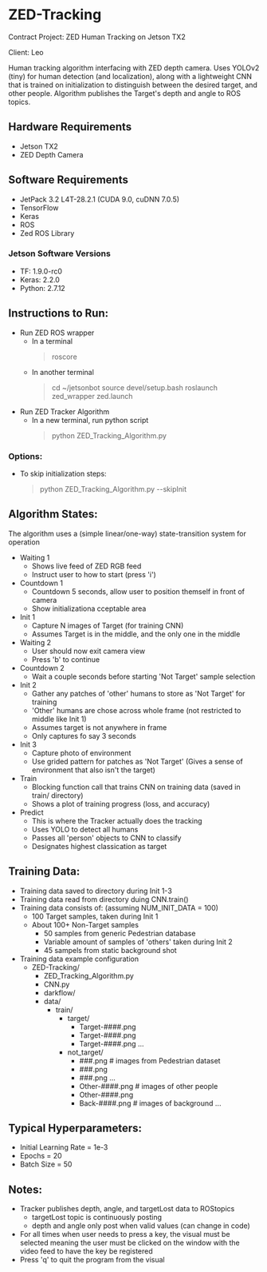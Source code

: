 # ZED-Tracking
Contract Project: ZED Human Tracking on Jetson TX2

Client: Leo

Human tracking algorithm interfacing with ZED depth camera. Uses YOLOv2 (tiny) for
human detection (and localization), along with a lightweight CNN that is trained
on initialization to distinguish between the desired target, and other people.
Algorithm publishes the Target's depth and angle to ROS topics.

## Hardware Requirements
- Jetson TX2
- ZED Depth Camera

## Software Requirements
- JetPack 3.2 L4T-28.2.1 (CUDA 9.0, cuDNN 7.0.5)
- TensorFlow
- Keras
- ROS
- Zed ROS Library

### Jetson Software Versions
- TF: 1.9.0-rc0
- Keras: 2.2.0
- Python: 2.7.12

## Instructions to Run:
- Run ZED ROS wrapper
    - In a terminal
        > roscore
    - In another terminal
        > cd ~/jetsonbot
        > source devel/setup.bash
        > roslaunch zed_wrapper zed.launch
- Run ZED Tracker Algorithm
    - In a new terminal, run python script
        > python ZED_Tracking_Algorithm.py

### Options:
- To skip initialization steps:
    > python ZED_Tracking_Algorithm.py --skipInit

## Algorithm States:
The algorithm uses a (simple linear/one-way) state-transition system for operation
- Waiting 1
    - Shows live feed of ZED RGB feed
    - Instruct user to how to start (press 'i')
- Countdown 1
    - Countdown 5 seconds, allow user to position themself in front of camera
    - Show initializationa cceptable area
- Init 1
    - Capture N images of Target (for training CNN)
    - Assumes Target is in the middle, and the only one in the middle
- Waiting 2
    - User should now exit camera view
    - Press 'b' to continue
- Countdown 2
    - Wait a couple seconds before starting 'Not Target' sample selection
- Init 2
    - Gather any patches of 'other' humans to store as 'Not Target' for training
    - 'Other' humans are chose across whole frame (not restricted to middle like Init 1)
    - Assumes target is not anywhere in frame
    - Only captures fo say 3 seconds
- Init 3
    - Capture photo of environment
    - Use grided pattern for patches as 'Not Target' (Gives a sense of environment that also isn't the target)
- Train
    - Blocking function call that trains CNN on training data (saved in train/ directory)
    - Shows a plot of training progress (loss, and accuracy)
- Predict
    - This is where the Tracker actually does the tracking
    - Uses YOLO to detect all humans
    - Passes all 'person' objects to CNN to classify
    - Designates highest classication as target

## Training Data:
- Training data saved to directory during Init 1-3
- Training data read from directory duing CNN.train()
- Training data consists of: (assuming NUM_INIT_DATA = 100)
    - 100 Target samples, taken during Init 1
    - About 100+ Non-Target samples
        - 50 samples from generic Pedestrian database
        - Variable amount of samples of 'others' taken during Init 2
        - 45 sampels from static background shot
- Training data example configuration
    - ZED-Tracking/
        - ZED_Tracking_Algorithm.py
        - CNN.py
        - darkflow/
        - data/ 
            - train/
                - target/
                    - Target-####.png
                    - Target-####.png
                    - Target-####.png
                        ...
                - not_target/
                    - ###.png       # images from Pedestrian dataset
                    - ###.png
                    - ###.png
                        ...
                    - Other-####.png    # images of other people
                    - Other-####.png
                    - Back-####.png     # images of background
                        ...

## Typical Hyperparameters:
- Initial Learning Rate = 1e-3
- Epochs = 20
- Batch Size = 50

## Notes:
- Tracker publishes depth, angle, and targetLost data to ROStopics
    - targetLost topic is continuously posting
    - depth and angle only post when valid values (can change in code)
- For all times when user needs to press a key, the visual must be selected
  meaning the user must be clicked on the window with the video feed to 
  have the key be registered
- Press 'q' to quit the program from the visual
